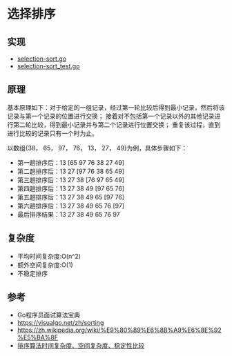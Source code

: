 # 选择排序

## 实现
* [selection-sort.go](../selection-sort.go)
* [selection-sort_test.go](../selection-sort_test.go)

## 原理
基本原理如下：对于给定的一组记录，经过第一轮比较后得到最小记录，然后将该记录与第一个记录的位置进行交换；
接着对不包括第一个记录以外的其他记录进行第二轮比较，得到最小记录并与第二个记录进行位置交换；
重复该过程，直到进行比较的记录只有一个时为止。

以数组{38， 65， 97， 76， 13， 27， 49}为例，具体步骤如下：
* 第一趟排序后：13 [65 97 76 38 27 49]
* 第二趟排序后：13 27 [97 76 38 65 49]
* 第三趟排序后：13 27 38 [76 97 65 49]
* 第四趟排序后：13 27 38 49 [97 65 76]
* 第五趟排序后：13 27 38 49 65 [97 76]
* 第六趟排序后：13 27 38 49 65 76 [97]
* 最后排序结果：13 27 38 49 65 76 97

## 复杂度
* 平均时间复杂度:O(n^2) 
* 额外空间复杂度:O(1)
* 不稳定排序

## 参考
* Go程序员面试算法宝典
* https://visualgo.net/zh/sorting
* https://zh.wikipedia.org/wiki/%E9%80%89%E6%8B%A9%E6%8E%92%E5%BA%8F
* [排序算法时间复杂度、空间复杂度、稳定性比较](https://blog.csdn.net/pange1991/article/details/85460755)